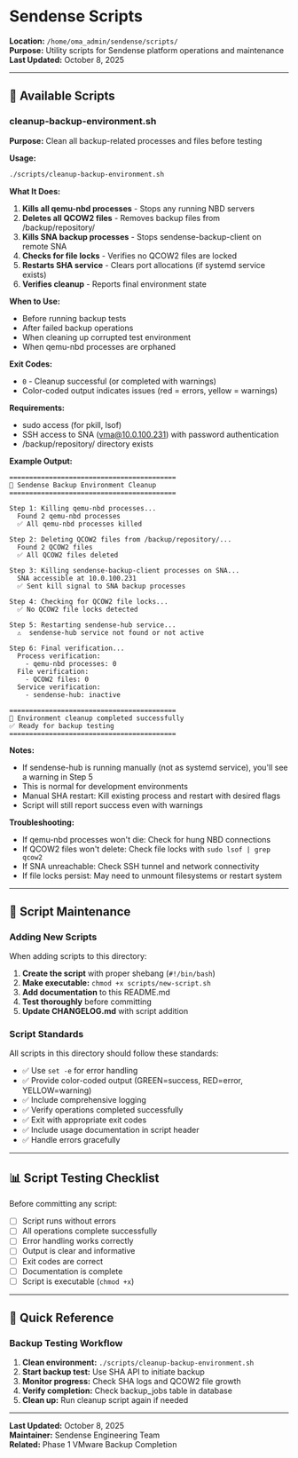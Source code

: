 # Sendense Scripts

**Location:** `/home/oma_admin/sendense/scripts/`  
**Purpose:** Utility scripts for Sendense platform operations and maintenance  
**Last Updated:** October 8, 2025

---

## 📜 Available Scripts

### **cleanup-backup-environment.sh**

**Purpose:** Clean all backup-related processes and files before testing

**Usage:**
```bash
./scripts/cleanup-backup-environment.sh
```

**What It Does:**
1. **Kills all qemu-nbd processes** - Stops any running NBD servers
2. **Deletes all QCOW2 files** - Removes backup files from /backup/repository/
3. **Kills SNA backup processes** - Stops sendense-backup-client on remote SNA
4. **Checks for file locks** - Verifies no QCOW2 files are locked
5. **Restarts SHA service** - Clears port allocations (if systemd service exists)
6. **Verifies cleanup** - Reports final environment state

**When to Use:**
- Before running backup tests
- After failed backup operations
- When cleaning up corrupted test environment
- When qemu-nbd processes are orphaned

**Exit Codes:**
- `0` - Cleanup successful (or completed with warnings)
- Color-coded output indicates issues (red = errors, yellow = warnings)

**Requirements:**
- sudo access (for pkill, lsof)
- SSH access to SNA (vma@10.0.100.231) with password authentication
- /backup/repository/ directory exists

**Example Output:**
```
==========================================
🧹 Sendense Backup Environment Cleanup
==========================================

Step 1: Killing qemu-nbd processes...
  Found 2 qemu-nbd processes
  ✅ All qemu-nbd processes killed

Step 2: Deleting QCOW2 files from /backup/repository/...
  Found 2 QCOW2 files
  ✅ All QCOW2 files deleted

Step 3: Killing sendense-backup-client processes on SNA...
  SNA accessible at 10.0.100.231
  ✅ Sent kill signal to SNA backup processes

Step 4: Checking for QCOW2 file locks...
  ✅ No QCOW2 file locks detected

Step 5: Restarting sendense-hub service...
  ⚠️  sendense-hub service not found or not active

Step 6: Final verification...
  Process verification:
    - qemu-nbd processes: 0
  File verification:
    - QCOW2 files: 0
  Service verification:
    - sendense-hub: inactive

==========================================
🎉 Environment cleanup completed successfully
✅ Ready for backup testing
==========================================
```

**Notes:**
- If sendense-hub is running manually (not as systemd service), you'll see a warning in Step 5
- This is normal for development environments
- Manual SHA restart: Kill existing process and restart with desired flags
- Script will still report success even with warnings

**Troubleshooting:**
- If qemu-nbd processes won't die: Check for hung NBD connections
- If QCOW2 files won't delete: Check file locks with `sudo lsof | grep qcow2`
- If SNA unreachable: Check SSH tunnel and network connectivity
- If file locks persist: May need to unmount filesystems or restart system

---

## 🔧 Script Maintenance

### **Adding New Scripts**

When adding scripts to this directory:

1. **Create the script** with proper shebang (`#!/bin/bash`)
2. **Make executable:** `chmod +x scripts/new-script.sh`
3. **Add documentation** to this README.md
4. **Test thoroughly** before committing
5. **Update CHANGELOG.md** with script addition

### **Script Standards**

All scripts in this directory should follow these standards:

- ✅ Use `set -e` for error handling
- ✅ Provide color-coded output (GREEN=success, RED=error, YELLOW=warning)
- ✅ Include comprehensive logging
- ✅ Verify operations completed successfully
- ✅ Exit with appropriate exit codes
- ✅ Include usage documentation in script header
- ✅ Handle errors gracefully

---

## 📊 Script Testing Checklist

Before committing any script:

- [ ] Script runs without errors
- [ ] All operations complete successfully
- [ ] Error handling works correctly
- [ ] Output is clear and informative
- [ ] Exit codes are correct
- [ ] Documentation is complete
- [ ] Script is executable (`chmod +x`)

---

## 🚀 Quick Reference

### **Backup Testing Workflow**

1. **Clean environment:** `./scripts/cleanup-backup-environment.sh`
2. **Start backup test:** Use SHA API to initiate backup
3. **Monitor progress:** Check SHA logs and QCOW2 file growth
4. **Verify completion:** Check backup_jobs table in database
5. **Clean up:** Run cleanup script again if needed

---

**Last Updated:** October 8, 2025  
**Maintainer:** Sendense Engineering Team  
**Related:** Phase 1 VMware Backup Completion
